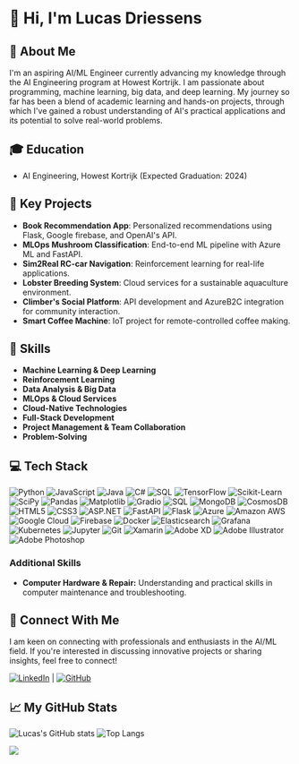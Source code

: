 # 👋 Hi, I'm Lucas Driessens

## 🚀 About Me

I'm an aspiring AI/ML Engineer currently advancing my knowledge through the AI Engineering program at Howest Kortrijk. I am passionate about programming, machine learning, big data, and deep learning. My journey so far has been a blend of academic learning and hands-on projects, through which I've gained a robust understanding of AI's practical applications and its potential to solve real-world problems.

## 🎓 Education
- AI Engineering, Howest Kortrijk (Expected Graduation: 2024)

## 💼 Key Projects
- **Book Recommendation App**: Personalized recommendations using Flask, Google firebase, and OpenAI's API.
- **MLOps Mushroom Classification**: End-to-end ML pipeline with Azure ML and FastAPI.
- **Sim2Real RC-car Navigation**: Reinforcement learning for real-life applications.
- **Lobster Breeding System**: Cloud services for a sustainable aquaculture environment.
- **Climber's Social Platform**: API development and AzureB2C integration for community interaction.
- **Smart Coffee Machine**: IoT project for remote-controlled coffee making.

## 🔧 Skills

- **Machine Learning & Deep Learning**
- **Reinforcement Learning**
- **Data Analysis & Big Data**
- **MLOps & Cloud Services**
- **Cloud-Native Technologies**
- **Full-Stack Development**
- **Project Management & Team Collaboration**
- **Problem-Solving**

## 💻 Tech Stack

![Python](https://img.shields.io/badge/Python-FCC624?style=for-the-badge&logo=python&logoColor=black)
![JavaScript](https://img.shields.io/badge/JavaScript-F7DF1E?style=for-the-badge&logo=javascript&logoColor=black)
![Java](https://img.shields.io/badge/Java-007396?style=for-the-badge&logo=java&logoColor=white)
![C#](https://img.shields.io/badge/C%23-239120?style=for-the-badge&logo=c-sharp&logoColor=white)
![SQL](https://img.shields.io/badge/SQL-4479A1?style=for-the-badge&logo=mysql&logoColor=white)
![TensorFlow](https://img.shields.io/badge/TensorFlow-FF6F00?style=for-the-badge&logo=TensorFlow&logoColor=white)
![Scikit-Learn](https://img.shields.io/badge/scikit_learn-F7931E?style=for-the-badge&logo=scikit-learn&logoColor=white)
![SciPy](https://img.shields.io/static/v1?style=for-the-badge&message=SciPy&color=222222&logo=SciPy&logoColor=8CAAE6&label=)
![Pandas](https://img.shields.io/badge/Pandas-150458?style=for-the-badge&logo=pandas&logoColor=white)
![Matplotlib](https://img.shields.io/badge/Matplotlib-%23ffffff.svg?style=for-the-badge&logo=Matplotlib&logoColor=black)
![Gradio](https://img.shields.io/badge/Gradio-FF2BC2?style=for-the-badge&logo=gradio&logoColor=white)
![SQL](https://img.shields.io/badge/SQL-4479A1?style=for-the-badge&logo=mysql&logoColor=white)
![MongoDB](https://img.shields.io/badge/MongoDB-47A248?style=for-the-badge&logo=mongodb&logoColor=white)
![CosmosDB](https://img.shields.io/badge/Azure%20Cosmos%20DB-0078D4?style=for-the-badge&logo=microsoftazure&logoColor=white)
![HTML5](https://img.shields.io/badge/HTML5-E34F26?style=for-the-badge&logo=html5&logoColor=white)
![CSS3](https://img.shields.io/badge/CSS3-1572B6?style=for-the-badge&logo=css3&logoColor=white)
![ASP.NET](https://img.shields.io/badge/ASP.NET-512BD4?style=for-the-badge&logo=dotnet&logoColor=white)
![FastAPI](https://img.shields.io/badge/FastAPI-009688?style=for-the-badge&logo=fastapi&logoColor=white)
![Flask](https://img.shields.io/badge/Flask-000000?style=for-the-badge&logo=flask&logoColor=white)
![Azure](https://img.shields.io/badge/Azure-0078D4?style=for-the-badge&logo=microsoftazure&logoColor=white)
![Amazon AWS](https://img.shields.io/static/v1?style=for-the-badge&message=Amazon+AWS&color=232F3E&logo=Amazon+AWS&logoColor=FFFFFF&label=)
![Google Cloud](https://img.shields.io/static/v1?style=for-the-badge&message=Google+Cloud&color=4285F4&logo=Google+Cloud&logoColor=FFFFFF&label=)
![Firebase](https://img.shields.io/static/v1?style=for-the-badge&message=Firebase&color=222222&logo=Firebase&logoColor=FFCA28&label=)
![Docker](https://img.shields.io/badge/Docker-2496ED?style=for-the-badge&logo=docker&logoColor=white)
![Elasticsearch](https://img.shields.io/static/v1?style=for-the-badge&message=Elasticsearch&color=005571&logo=Elasticsearch&logoColor=FFFFFF&label=)
![Grafana](https://img.shields.io/static/v1?style=for-the-badge&message=Grafana&color=F46800&logo=Grafana&logoColor=FFFFFF&label=)
![Kubernetes](https://img.shields.io/badge/Kubernetes-326CE5?style=for-the-badge&logo=kubernetes&logoColor=white)
![Jupyter](https://img.shields.io/badge/Jupyter-F37626?style=for-the-badge&logo=jupyter&logoColor=white)
![Git](https://img.shields.io/badge/Git-F05032?style=for-the-badge&logo=git&logoColor=white)
![Xamarin](https://img.shields.io/badge/Xamarin-3498DB?style=for-the-badge&logo=xamarin&logoColor=white)
![Adobe XD](https://img.shields.io/badge/Adobe%20XD-FF61F6?style=for-the-badge&logo=Adobe%20XD&logoColor=white)
![Adobe Illustrator](https://img.shields.io/badge/Adobe%20Illustrator-FF9A00?style=for-the-badge&logo=adobe%20illustrator&logoColor=white)
![Adobe Photoshop](https://img.shields.io/badge/Adobe%20Photoshop-31A8FF?style=for-the-badge&logo=Adobe%20Photoshop&logoColor=black)

### Additional Skills
- **Computer Hardware & Repair:** Understanding and practical skills in computer maintenance and troubleshooting.

## 🌟 Connect With Me

I am keen on connecting with professionals and enthusiasts in the AI/ML field. If you're interested in discussing innovative projects or sharing insights, feel free to connect!

[![LinkedIn](https://img.shields.io/static/v1?style=for-the-badge&message=LinkedIn&color=0A66C2&logo=LinkedIn&logoColor=FFFFFF&label=)](https://www.linkedin.com/in/lucasdriessens) | [![GitHub](https://img.shields.io/static/v1?style=for-the-badge&message=GitHub&color=181717&logo=GitHub&logoColor=FFFFFF&label=)](https://github.com/driessenslucas)

## 📈 My GitHub Stats
![Lucas's GitHub stats](https://github-readme-stats.vercel.app/api?username=driessenslucas&show_icons=true&theme=radical) ![Top Langs](https://github-readme-stats.vercel.app/api/top-langs/?username=driessenslucas&langs_count=8&theme=radical)


![](https://komarev.com/ghpvc/?username=driessenslucas&style=for-the-badge)
